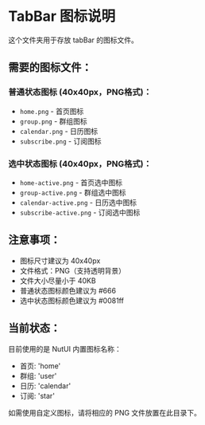 # TabBar 图标说明

这个文件夹用于存放 tabBar 的图标文件。

## 需要的图标文件：

### 普通状态图标 (40x40px，PNG格式)：
- `home.png` - 首页图标
- `group.png` - 群组图标  
- `calendar.png` - 日历图标
- `subscribe.png` - 订阅图标

### 选中状态图标 (40x40px，PNG格式)：
- `home-active.png` - 首页选中图标
- `group-active.png` - 群组选中图标
- `calendar-active.png` - 日历选中图标  
- `subscribe-active.png` - 订阅选中图标

## 注意事项：
- 图标尺寸建议为 40x40px
- 文件格式：PNG（支持透明背景）
- 文件大小尽量小于 40KB
- 普通状态图标颜色建议为 #666
- 选中状态图标颜色建议为 #0081ff

## 当前状态：
目前使用的是 NutUI 内置图标名称：
- 首页: 'home'
- 群组: 'user' 
- 日历: 'calendar'
- 订阅: 'star'

如需使用自定义图标，请将相应的 PNG 文件放置在此目录下。
